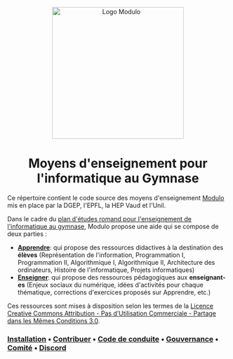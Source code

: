 <p align="center">
    <img alt="Logo Modulo" src="https://user-images.githubusercontent.com/12733352/194828965-61394ce7-7a3e-4de0-8d7b-ceccaae73fb3.png" width="300" />
</p>
<h1 align="center">
  Moyens d'enseignement pour l'informatique au Gymnase
</h1>

Ce répertoire contient le code source des moyens d'enseignement [Modulo](https://modulo-info.ch/) mis en place par la DGEP, l'EPFL, la HEP Vaud et l'Unil.

Dans le cadre du [plan d'études romand pour l'enseignement de l'informatique au gymnase](https://files.modulo-info.ch/pe.pdf), Modulo propose une aide qui se compose de deux parties : 
- [**Apprendre**](https://apprendre.modulo-info.ch/): qui propose des ressources didactives à la destination des **élèves** (Représentation de l'information, Programmation I, Programmation II, Algorithmique I, Algorithmique II, Architecture des ordinateurs, Histoire de l'informatique, Projets informatiques) 
- [**Enseigner**](https://enseigner.modulo-info.ch/): qui propose des ressources pédagogiques aux **enseignant-es** (Enjeux sociaux du numérique, idées d'activités pour chaque thématique, corrections d'exercices proposés sur Apprendre, etc.) 

Ces ressources sont mises à disposition selon les termes de la <a rel="license" href="https://github.com/edunumsec2/book/blob/d44ad2d4a67c6e5e170b4146fb2914e0eed876fd/LICENCE.md">Licence Creative Commons Attribution - Pas d’Utilisation Commerciale - Partage dans les Mêmes Conditions 3.0</a>.

### [Installation](doc/installation.md) • [Contribuer](CONTRIBUTING.md)   • [Code de conduite](CODE_OF_CONDUCT.md)  • [Gouvernance](GOUVERNANCE.md)  • [Comité](doc/comite.md)  • [Discord](https://discord.gg/b8qu79t6HQ) 
